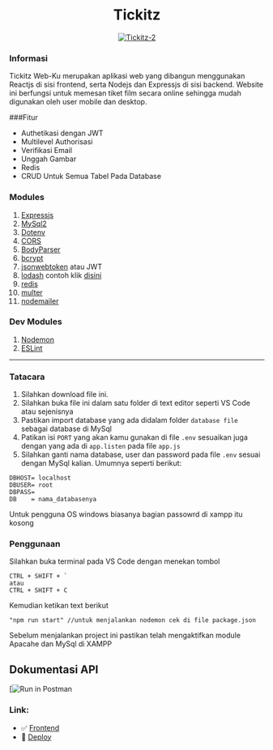 <h1 align="center">Tickitz</h1>
<p align="center">
  <a href="https://tickitz-apps.netlify.app" target="_blank"><img src="https://i.ibb.co/tzSzq4x/Tickitz-2.png" alt="Tickitz-2" border="0" /></a>
</p>

### Informasi

Tickitz Web-Ku merupakan aplikasi web yang dibangun menggunakan Reactjs di sisi frontend, serta Nodejs dan Expressjs di sisi backend. Website ini berfungsi untuk memesan tiket film secara online sehingga mudah digunakan oleh user mobile dan desktop.


###Fitur

- Authetikasi dengan JWT
- Multilevel Authorisasi
- Verifikasi Email
- Unggah Gambar
- Redis
- CRUD Untuk Semua Tabel Pada Database


### Modules

1. [Expressjs]
2. [MySql2]
3. [Dotenv]
4. [CORS]
5. [BodyParser]
6. [bcrypt]
7. [jsonwebtoken] atau JWT
8. [lodash] contoh klik [disini]
9. [redis]
10. [multer]
11. [nodemailer]

### Dev Modules

1. [Nodemon]
2. [ESLint]

---

[sebelumnya]: https://github.com/nevalenaginda/Backend-Tickitz-WebKu/tree/master
[expressjs]: https://www.npmjs.com/package/express
[mysql2]: https://www.npmjs.com/package/mysql2
[dotenv]: https://www.npmjs.com/package/dotenv
[cors]: https://www.npmjs.com/package/cors
[bodyparser]: https://www.npmjs.com/package/body-parser
[nodemon]: https://www.npmjs.com/package/nodemon
[eslint]: https://eslint.org/docs/user-guide/getting-started
[bcrypt]: https://www.npmjs.com/package/bcrypt
[jsonwebtoken]: https://www.npmjs.com/package/jsonwebtoken
[lodash]: https://www.npmjs.com/package/lodash
[disini]: https://lodash.com/docs/4.17.15
[redis]: https://www.npmjs.com/package/redis
[multer]: https://www.npmjs.com/package/multer
[nodemailer]: https://www.npmjs.com/package/nodemailer

### Tatacara

1. Silahkan download file ini.
2. Silahkan buka file ini dalam satu folder di text editor seperti VS Code atau sejenisnya
3. Pastikan import database yang ada didalam folder `database file` sebagai database di MySql
4. Patikan isi `PORT` yang akan kamu gunakan di file `.env` sesuaikan juga dengan yang ada di `app.listen` pada file `app.js`
5. Silahkan ganti nama database, user dan password pada file `.env` sesuai dengan MySql kalian. Umumnya seperti berikut:

```
DBHOST= localhost
DBUSER= root
DBPASS=
DB    = nama_databasenya
```

Untuk pengguna OS windows biasanya bagian passowrd di xampp itu kosong

### Penggunaan

Silahkan buka terminal pada VS Code dengan menekan tombol

```
CTRL + SHIFT + `
atau
CTRL + SHIFT + C
```

Kemudian ketikan text berikut

```
"npm run start" //untuk menjalankan nodemon cek di file package.json
```

Sebelum menjalankan project ini pastikan telah mengaktifkan module Apacahe dan MySql di XAMPP

## Dokumentasi API
[![Run in Postman](https://github.com/nevalenaginda/Frontend-Tickitz-WebKu)

### Link:
- :white_check_mark: [Frontend](https://github.com/nevalenaginda/Frontend-Tickitz-WebKu)
- :rocket: [Deploy](https://tickitz-apps.netlify.app)
